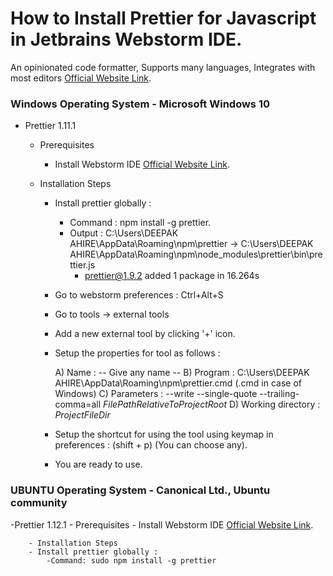 # How to Install Prettier for Javascript in Jetbrains Webstorm IDE.

 An opinionated code formatter, Supports many languages, Integrates with most editors [Official Website Link](https://prettier.io/).

### Windows Operating System - Microsoft Windows 10

- Prettier 1.11.1
    - Prerequisites
      - Install Webstorm IDE [Official Website Link](https://www.jetbrains.com/webstorm/).

    - Installation Steps
		- Install prettier globally : 

			- Command : npm install -g prettier.
			- Output  : C:\Users\DEEPAK AHIRE\AppData\Roaming\npm\prettier -> C:\Users\DEEPAK AHIRE\AppData\Roaming\npm\node_modules\prettier\bin\prettier.js
				+ prettier@1.9.2
				added 1 package in 16.264s

		- Go to webstorm preferences : Ctrl+Alt+S

		- Go to tools -> external tools

		- Add a new external tool by clicking '+' icon.

		- Setup the properties for tool as follows : 
	
			A) Name : -- Give any name --
			B) Program : C:\Users\DEEPAK AHIRE\AppData\Roaming\npm\prettier.cmd (.cmd in case of Windows)
			C) Parameters : --write --single-quote --trailing-comma=all $FilePathRelativeToProjectRoot$
			D) Working directory : $ProjectFileDir$

		- Setup the shortcut for using the tool using keymap in preferences : (shift + p) (You can choose any).

		- You are ready to use.


### UBUNTU Operating System - Canonical Ltd., Ubuntu community

-Prettier 1.12.1
	- Prerequisites
		- Install Webstorm IDE [Official Website Link](https://www.jetbrains.com/webstorm/).

    	- Installation Steps
		- Install prettier globally : 
			-Command: sudo npm install -g prettier
